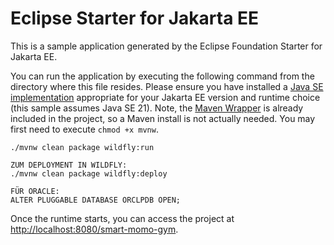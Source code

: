 # Eclipse Starter for Jakarta EE
This is a sample application generated by the Eclipse Foundation Starter for Jakarta EE.

You can run the application by executing the following command from the directory where this file resides. 
Please ensure you have installed a [Java SE implementation](https://adoptium.net) appropriate for your 
Jakarta EE version and runtime choice (this sample assumes Java SE 21). Note, 
the [Maven Wrapper](https://maven.apache.org/wrapper/) is already included in the project, so a Maven install 
is not actually needed. You may first need to execute `chmod +x mvnw`.

```
./mvnw clean package wildfly:run

ZUM DEPLOYMENT IN WILDFLY:
./mvnw clean package wildfly:deploy

FÜR ORACLE:
ALTER PLUGGABLE DATABASE ORCLPDB OPEN;
```

Once the runtime starts, you can access the project at [http://localhost:8080/smart-momo-gym](http://localhost:8080/smart-momo-gym).

